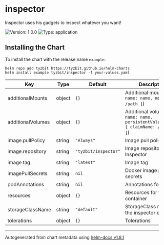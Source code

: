 # inspector

Inspector uses his gadgets to inspect whatever you want!

![Version: 1.0.0](https://img.shields.io/badge/Version-1.0.0-informational?style=flat-square) ![Type: application](https://img.shields.io/badge/Type-application-informational?style=flat-square)

## Installing the Chart

To install the chart with the release name `example`:

```console
helm repo add tyzbit https://tyzbit.github.io/helm-charts
helm install example tyzbit/inspector -f your-values.yaml
```

| Key | Type | Default | Description |
|-----|------|---------|-------------|
| additionalMounts | object | `{}` | Additional mounts (`[ name: name, mountPath: /path ]`) |
| additionalVolumes | object | `{}` | Additional volumes (`[ name: name, persistentVolumeClaim: { claimName: /path } ]`) |
| image.pullPolicy | string | `"Always"` | Image pull policy |
| image.repository | string | `"tyzbit/inspector"` | Image repository for Inspector |
| image.tag | string | `"latest"` | Image tag |
| imagePullSecrets | string | `nil` | Docker image pull secrets |
| podAnnotations | string | `nil` | Annotations for the pod |
| resources | object | `{}` | Resources for the container |
| storageClassName | string | `"default"` | StorageClass name for the inspector configs |
| tolerations | object | `{}` | Tolerations |

----------------------------------------------
Autogenerated from chart metadata using [helm-docs v1.8.1](https://github.com/norwoodj/helm-docs/releases/v1.8.1)

